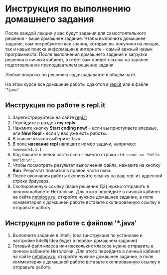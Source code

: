 # Инструкция по выполнению домашнего задания

После каждой лекции у вас будут задания для самостоятельного решения - ваше домашнее задание. Чтобы выполнить домашнее задание, вам потребуются как знания, которые вы получили на лекции, так и навык поиска информации в интернете - самый важный навык программиста.
После выполнения домашнего задания и загрузки решения в личный кабинет, в ответ вам придет ссылка на заранее подготовленное преподавателем решение задачи. 

Любые вопросы по решению задач задавайте в общем чате.

На этом курсе все домашние работы сдаются в [repl.it](https://repl.it) или в файле '*.java'

## Инструкция по работе в repl.it

1. Зарегистрируйтесь на сайте [repl.it](http://repl.it/)
2. Перейдите в раздел **my repls**.
3. Нажмите кнопку **Start coding now!** - если вы приступаете впервые, или **New Repl** - если у вас уже есть работы.
4. В списке языков выберите `Java`.
5. В поле **название repl** напишите номер задачи, например: `homework1.1.1`
6. Код пишите в левой части окна - вместо строки `std::cout << "Hello World!\n";`.
7. Чтобы посмотреть результат выполнения файла, нажмите на кнопку **Run**. Результат появится в правой части окна.
8. После окончания работы скопируйте ссылку на ваш repl из адресной строки браузера.
9. Скопированную ссылку (ваше решение ДЗ) нужно отправить в личном кабинете Нетологии. Для этого перейдите в личный кабинет на сайте [netology.ru](http://netology.ru/), откройте нужное домашнее задание, в поле комментария к домашней работе вставьте скопированную ссылку и отправьте работу.

## Инструкция по работе с файлом '*.java'
1. Выполните задание в Intellij Idea (инструкция по установке и настройке Intellij Idea будет в первом домашнем задании)
2. Готовый файл класса или нескольких классов нужно отправить в личном кабинете Нетологии. Для этого перейдите в личный кабинет на сайте [netology.ru](http://netology.ru/), откройте нужное домашнее задание, в поле комментария к домашней работе вставьте скопированную ссылку и отправьте работу.
